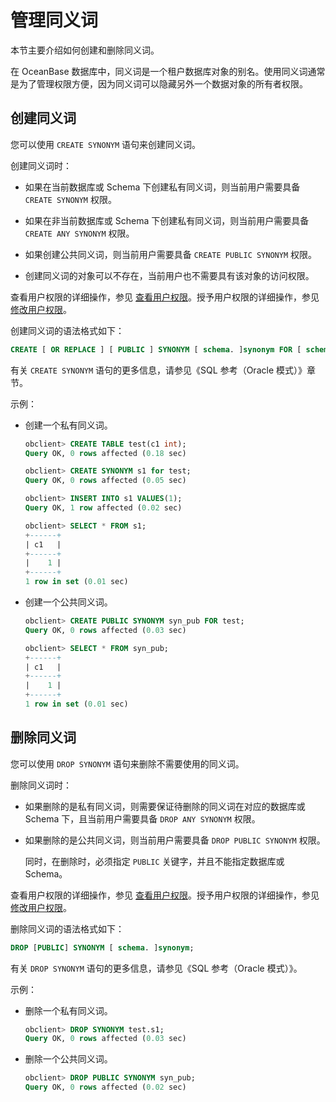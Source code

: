# 管理同义词

本节主要介绍如何创建和删除同义词。

在 OceanBase 数据库中，同义词是一个租户数据库对象的别名。使用同义词通常是为了管理权限方便，因为同义词可以隐藏另外一个数据对象的所有者权限。

## 创建同义词

您可以使用 `CREATE SYNONYM` 语句来创建同义词。

创建同义词时：

* 如果在当前数据库或 Schema 下创建私有同义词，则当前用户需要具备 `CREATE SYNONYM` 权限。

* 如果在非当前数据库或 Schema 下创建私有同义词，则当前用户需要具备 `CREATE ANY SYNONYM` 权限。

* 如果创建公共同义词，则当前用户需要具备 `CREATE PUBLIC SYNONYM` 权限。

* 创建同义词的对象可以不存在，当前用户也不需要具有该对象的访问权限。

查看用户权限的详细操作，参见 [查看用户权限](../../5.basic-database-management/4.manage-tenants-1/5.manage-users-and-permissions/2.oracle-3/4.view-user-permissions.md)。授予用户权限的详细操作，参见 [修改用户权限](../../5.basic-database-management/4.manage-tenants-1/5.manage-users-and-permissions/2.oracle-3/5.modify-user-permissions-1.md)。

创建同义词的语法格式如下：

```sql
CREATE [ OR REPLACE ] [ PUBLIC ] SYNONYM [ schema. ]synonym FOR [ schema. ]object;
```

有关 `CREATE SYNONYM` 语句的更多信息，请参见《SQL 参考（Oracle 模式）》章节。

示例：

* 创建一个私有同义词。

  ```sql
  obclient> CREATE TABLE test(c1 int);
  Query OK, 0 rows affected (0.18 sec)
  
  obclient> CREATE SYNONYM s1 for test;
  Query OK, 0 rows affected (0.05 sec)
  
  obclient> INSERT INTO s1 VALUES(1);
  Query OK, 1 row affected (0.02 sec)
  
  obclient> SELECT * FROM s1;
  +------+
  | c1   |
  +------+
  |    1 |
  +------+
  1 row in set (0.01 sec)
  ```

* 创建一个公共同义词。

  ```sql
  obclient> CREATE PUBLIC SYNONYM syn_pub FOR test;
  Query OK, 0 rows affected (0.03 sec)
  
  obclient> SELECT * FROM syn_pub;
  +------+
  | c1   |
  +------+
  |    1 |
  +------+
  1 row in set (0.01 sec)
  ```

## 删除同义词

您可以使用 `DROP SYNONYM` 语句来删除不需要使用的同义词。

删除同义词时：

* 如果删除的是私有同义词，则需要保证待删除的同义词在对应的数据库或 Schema 下，且当前用户需要具备 `DROP ANY SYNONYM` 权限。

* 如果删除的是公共同义词，则当前用户需要具备 `DROP PUBLIC SYNONYM` 权限。

  同时，在删除时，必须指定 `PUBLIC` 关键字，并且不能指定数据库或 Schema。
  
查看用户权限的详细操作，参见 [查看用户权限](../../5.basic-database-management/4.manage-tenants-1/5.manage-users-and-permissions/2.oracle-3/4.view-user-permissions.md)。授予用户权限的详细操作，参见 [修改用户权限](../../5.basic-database-management/4.manage-tenants-1/5.manage-users-and-permissions/2.oracle-3/5.modify-user-permissions-1.md)。

删除同义词的语法格式如下：

```sql
DROP [PUBLIC] SYNONYM [ schema. ]synonym;
```

有关 `DROP SYNONYM` 语句的更多信息，请参见《SQL 参考（Oracle 模式）》。

示例：

* 删除一个私有同义词。

  ```sql
  obclient> DROP SYNONYM test.s1;
  Query OK, 0 rows affected (0.03 sec)
  ```

* 删除一个公共同义词。

  ```sql
  obclient> DROP PUBLIC SYNONYM syn_pub;
  Query OK, 0 rows affected (0.02 sec)
  ```
